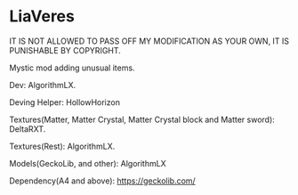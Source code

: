 # LiaVeres
IT IS NOT ALLOWED TO PASS OFF MY MODIFICATION AS YOUR OWN, IT IS PUNISHABLE BY COPYRIGHT.

Mystic mod adding unusual items. 

Dev: AlgorithmLX. 

Deving Helper: HollowHorizon

Textures(Matter, Matter Crystal, Matter Crystal block and Matter sword): DeltaRXT.

Textures(Rest): AlgorithmLX.

Models(GeckoLib, and other): AlgorithmLX

Dependency(A4 and above): https://geckolib.com/
